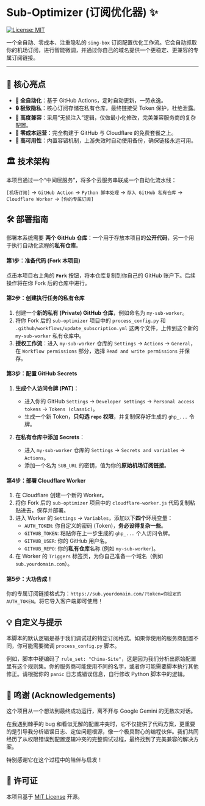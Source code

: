 # Sub-Optimizer (订阅优化器) ✨

[![License: MIT](https://img.shields.io/badge/License-MIT-yellow.svg)](https://opensource.org/licenses/MIT)

一个全自动、零成本、注重隐私的 `sing-box` 订阅配置优化工作流。它会自动抓取你的机场订阅，进行智能微调，并通过你自己的域名提供一个更稳定、更兼容的专属订阅链接。

---

## 🚀 核心亮点

- **🤖 全自动化**：基于 GitHub Actions，定时自动更新，一劳永逸。
- **🔒 极致隐私**：核心订阅存储在私有仓库，最终链接受 Token 保护，杜绝泄露。
- **🔧 高度兼容**：采用“无损注入”逻辑，仅做最小化修改，完美兼容服务商的复杂配置。
- **💸 零成本运营**：完全构建于 GitHub 与 Cloudflare 的免费套餐之上。
- **🚀 高可用性**：内置容错机制，上游失效时自动使用备份，确保链接永远可用。

## 🏛️ 技术架构

本项目通过一个“中间层服务”，将多个云服务串联成一个自动化流水线：

`[机场订阅]` -> `GitHub Action` -> `Python 脚本处理` -> `存入 GitHub 私有仓库` -> `Cloudflare Worker` -> `[你的专属订阅]`

## 🛠️ 部署指南

部署本系统需要 **两个 GitHub 仓库**：一个用于存放本项目的**公开代码**，另一个用于执行自动化流程的**私有仓库**。

#### **第1步：准备代码 (Fork 本项目)**

点击本项目右上角的 **`Fork`** 按钮，将本仓库复制到你自己的 GitHub 账户下。后续操作将在你 Fork 后的仓库中进行。

#### **第2步：创建执行任务的私有仓库**

1.  创建一个**新的私有 (Private) GitHub 仓库**，例如命名为 `my-sub-worker`。
2.  将你 Fork 后的 `sub-optimizer` 项目中的 `process_config.py` 和 `.github/workflows/update_subscription.yml` 这两个文件，上传到这个新的 `my-sub-worker` 私有仓库中。
3.  **授权工作流**：进入 `my-sub-worker` 仓库的 `Settings` -> `Actions` -> `General`，在 `Workflow permissions` 部分，选择 `Read and write permissions` 并保存。

#### **第3步：配置 GitHub Secrets**

1.  **生成个人访问令牌 (PAT)**：
    * 进入你的 GitHub `Settings` -> `Developer settings` -> `Personal access tokens` -> `Tokens (classic)`。
    * 生成一个新 Token，**只勾选 `repo` 权限**，并复制保存好生成的 `ghp_...` 令牌。

2.  **在私有仓库中添加 Secrets**：
    * 进入 `my-sub-worker` 仓库的 `Settings` -> `Secrets and variables` -> `Actions`。
    * 添加一个名为 `SUB_URL` 的密钥，值为你的**原始机场订阅链接**。

#### **第4步：部署 Cloudflare Worker**

1.  在 Cloudflare 创建一个新的 Worker。
2.  将你 Fork 后的 `sub-optimizer` 项目中的 `cloudflare-worker.js` 代码复制粘贴进去，保存并部署。
3.  进入 Worker 的 `Settings` -> `Variables`，添加以下**四个**环境变量：
    - `AUTH_TOKEN`: 你自定义的密码 (Token)，**务必设得复杂一些**。
    - `GITHUB_TOKEN`: 粘贴你在上一步生成的 `ghp_...` 个人访问令牌。
    - `GITHUB_USER`: 你的 GitHub 用户名。
    - `GITHUB_REPO`: 你的**私有仓库**名称 (例如 `my-sub-worker`)。
4.  在 Worker 的 `Triggers` 标签页，为你自己准备一个域名（例如 `sub.yourdomain.com`）。

#### **第5步：大功告成！**

你的专属订阅链接格式为：`https://sub.yourdomain.com/?token=你设定的AUTH_TOKEN`。将它导入客户端即可使用！

## 💡 自定义与提示

本脚本的默认逻辑是基于我们调试过的特定订阅格式。如果你使用的服务商配置不同，你可能需要微调 `process_config.py` 脚本。

例如，脚本中硬编码了 `rule_set: "China-Site"`，这是因为我们分析出原始配置里有这个规则集。你的服务商可能使用不同的名字，或者你可能需要脚本执行其他修正。请根据你的 `panic` 日志或错误信息，自行修改 Python 脚本中的逻辑。

## 🙏 鸣谢 (Acknowledgements)

这个项目从一个想法到最终成功运行，离不开与 Google Gemini 的无数次对话。

在我遇到棘手的 bug 和看似无解的配置冲突时，它不仅提供了代码方案，更重要的是引导我分析错误日志、定位问题根源，像一个极具耐心的编程伙伴。我们共同经历了从权限错误到配置逻辑冲突的完整调试过程，最终找到了完美兼容的解决方案。

特别感谢它在这个过程中的陪伴与启发！

## 📜 许可证

本项目基于 [MIT License](LICENSE) 开源。
